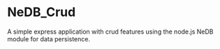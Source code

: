 # NeDB_Crud
A simple express application with crud features using the node.js NeDB module for data persistence.

